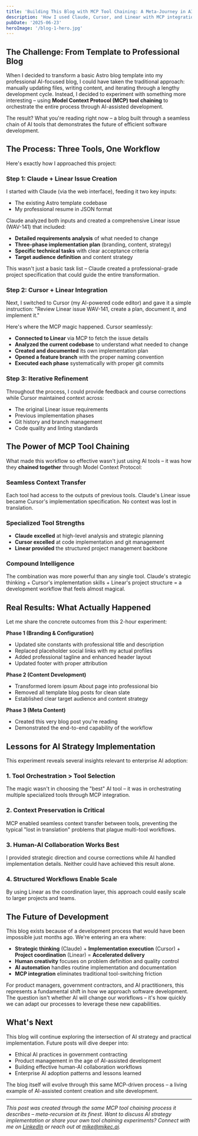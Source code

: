 ```yaml
---
title: 'Building This Blog with MCP Tool Chaining: A Meta-Journey in AI-Assisted Development'
description: 'How I used Claude, Cursor, and Linear with MCP integration to transform an Astro template into a professional AI-focused blog through efficient tool chaining.'
pubDate: '2025-06-23'
heroImage: '/blog-1-hero.jpg'
---
```


## The Challenge: From Template to Professional Blog

When I decided to transform a basic Astro blog template into my professional AI-focused blog, I could have taken the traditional approach: manually updating files, writing content, and iterating through a lengthy development cycle. Instead, I decided to experiment with something more interesting – using **Model Context Protocol (MCP) tool chaining** to orchestrate the entire process through AI-assisted development.

The result? What you're reading right now – a blog built through a seamless chain of AI tools that demonstrates the future of efficient software development.

## The Process: Three Tools, One Workflow

Here's exactly how I approached this project:

### Step 1: Claude + Linear Issue Creation

I started with Claude (via the web interface), feeding it two key inputs:
- The existing Astro template codebase 
- My professional resume in JSON format

Claude analyzed both inputs and created a comprehensive Linear issue (WAV-141) that included:
- **Detailed requirements analysis** of what needed to change
- **Three-phase implementation plan** (branding, content, strategy)
- **Specific technical tasks** with clear acceptance criteria
- **Target audience definition** and content strategy

This wasn't just a basic task list – Claude created a professional-grade project specification that could guide the entire transformation.

### Step 2: Cursor + Linear Integration

Next, I switched to Cursor (my AI-powered code editor) and gave it a simple instruction: "Review Linear issue WAV-141, create a plan, document it, and implement it."

Here's where the MCP magic happened. Cursor seamlessly:
- **Connected to Linear** via MCP to fetch the issue details
- **Analyzed the current codebase** to understand what needed to change
- **Created and documented** its own implementation plan
- **Opened a feature branch** with the proper naming convention
- **Executed each phase** systematically with proper git commits

### Step 3: Iterative Refinement

Throughout the process, I could provide feedback and course corrections while Cursor maintained context across:
- The original Linear issue requirements
- Previous implementation phases  
- Git history and branch management
- Code quality and linting standards

## The Power of MCP Tool Chaining

What made this workflow so effective wasn't just using AI tools – it was how they **chained together** through Model Context Protocol:

### Seamless Context Transfer
Each tool had access to the outputs of previous tools. Claude's Linear issue became Cursor's implementation specification. No context was lost in translation.

### Specialized Tool Strengths
- **Claude excelled** at high-level analysis and strategic planning
- **Cursor excelled** at code implementation and git management  
- **Linear provided** the structured project management backbone

### Compound Intelligence
The combination was more powerful than any single tool. Claude's strategic thinking + Cursor's implementation skills + Linear's project structure = a development workflow that feels almost magical.

## Real Results: What Actually Happened

Let me share the concrete outcomes from this 2-hour experiment:

**Phase 1 (Branding & Configuration)**
- Updated site constants with professional title and description
- Replaced placeholder social links with my actual profiles
- Added professional tagline and enhanced header layout
- Updated footer with proper attribution

**Phase 2 (Content Development)**  
- Transformed lorem ipsum About page into professional bio
- Removed all template blog posts for clean slate
- Established clear target audience and content strategy

**Phase 3 (Meta Content)**
- Created this very blog post you're reading
- Demonstrated the end-to-end capability of the workflow

## Lessons for AI Strategy Implementation

This experiment reveals several insights relevant to enterprise AI adoption:

### 1. **Tool Orchestration > Tool Selection**
The magic wasn't in choosing the "best" AI tool – it was in orchestrating multiple specialized tools through MCP integration.

### 2. **Context Preservation is Critical**
MCP enabled seamless context transfer between tools, preventing the typical "lost in translation" problems that plague multi-tool workflows.

### 3. **Human-AI Collaboration Works Best**
I provided strategic direction and course corrections while AI handled implementation details. Neither could have achieved this result alone.

### 4. **Structured Workflows Enable Scale**
By using Linear as the coordination layer, this approach could easily scale to larger projects and teams.

## The Future of Development

This blog exists because of a development process that would have been impossible just months ago. We're entering an era where:

- **Strategic thinking** (Claude) + **Implementation execution** (Cursor) + **Project coordination** (Linear) = **Accelerated delivery**
- **Human creativity** focuses on problem definition and quality control
- **AI automation** handles routine implementation and documentation
- **MCP integration** eliminates traditional tool-switching friction

For product managers, government contractors, and AI practitioners, this represents a fundamental shift in how we approach software development. The question isn't whether AI will change our workflows – it's how quickly we can adapt our processes to leverage these new capabilities.

## What's Next

This blog will continue exploring the intersection of AI strategy and practical implementation. Future posts will dive deeper into:
- Ethical AI practices in government contracting
- Product management in the age of AI-assisted development  
- Building effective human-AI collaboration workflows
- Enterprise AI adoption patterns and lessons learned

The blog itself will evolve through this same MCP-driven process – a living example of AI-assisted content creation and site development.

---

*This post was created through the same MCP tool chaining process it describes – meta-recursion at its finest. Want to discuss AI strategy implementation or share your own tool chaining experiments? Connect with me on [LinkedIn](https://www.linkedin.com/in/michael-collier-5565b919/) or reach out at [mike@mikec.ai](mailto:mike@mikec.ai).* 